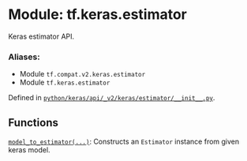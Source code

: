 <div itemscope itemtype="http://developers.google.com/ReferenceObject">
<meta itemprop="name" content="tf.keras.estimator" />
<meta itemprop="path" content="Stable" />
</div>

# Module: tf.keras.estimator

Keras estimator API.

### Aliases:

* Module `tf.compat.v2.keras.estimator`
* Module `tf.keras.estimator`



Defined in [`python/keras/api/_v2/keras/estimator/__init__.py`](/code/stable/tensorflow/python/keras/api/_v2/keras/estimator/__init__.py).

<!-- Placeholder for "Used in" -->


## Functions

[`model_to_estimator(...)`](../../tf/keras/estimator/model_to_estimator.md): Constructs an `Estimator` instance from given keras model.


